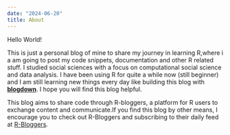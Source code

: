 ```yaml
---
date: "2024-06-20"
title: About
---
```


Hello World!

This is just a personal blog of mine to share my journey in learning R,where i a am going to post my code snippets, documentation and other R related stuff. I studied social sciences with a focus on computational social science and data analysis. 
I have been using R for quite a while now (still beginner) and I am still learning new things every day like building this blog with [**blogdown**](https://bookdown.org/yihui/blogdown/). I hope you will find this blog helpful.


This blog aims to share code through R-bloggers, a platform for R users to exchange content and communicate.If you find this blog by other means, I encourage you to check out R-Bloggers and subscribing to their daily feed at [R-Bloggers](https://www.r-bloggers.com/). 

